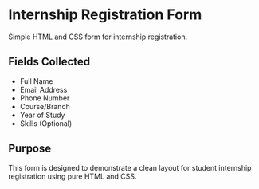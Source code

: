 # Internship Registration Form

Simple HTML and CSS form for internship registration.

## Fields Collected
- Full Name
- Email Address
- Phone Number
- Course/Branch
- Year of Study
- Skills (Optional)

## Purpose
This form is designed to demonstrate a clean layout for student internship registration using pure HTML and CSS.

